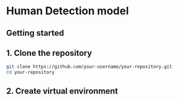 # Human Detection model


## Getting started

## 1. Clone the repository

```bash
git clone https://github.com/your-username/your-repository.git
cd your-repository
```
## 2. Create virtual environment

